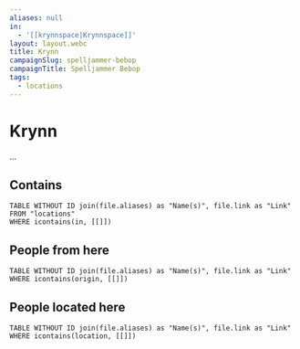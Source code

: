 ```yaml
---
aliases: null
in:
  - '[[krynnspace|Krynnspace]]'
layout: layout.webc
title: Krynn
campaignSlug: spelljammer-bebop
campaignTitle: Spelljammer Bebop
tags:
  - locations
---
```

# Krynn

...

## Contains
```dataview
TABLE WITHOUT ID join(file.aliases) as "Name(s)", file.link as "Link"
FROM "locations"
WHERE icontains(in, [[]])
```

## People from here

```dataview
TABLE WITHOUT ID join(file.aliases) as "Name(s)", file.link as "Link"
WHERE icontains(origin, [[]])
```

## People located here

```dataview
TABLE WITHOUT ID join(file.aliases) as "Name(s)", file.link as "Link"
WHERE icontains(location, [[]])
```
